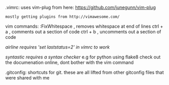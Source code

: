 .vimrc:
    uses vim-plug from here: https://github.com/junegunn/vim-plug

    mostly getting plugins from http://vimawesome.com/

   vim commands: :FixWhitespace , removes whitespace at end of lines
                 ctrl + a , comments out a section of code
                 ctrl + b , uncomments out a section of code

   *airline requires 'set laststatus=2' in vimrc to work*

   *syntastic requires a syntax checker*
   e.g for python using flake8
   check out the documenation online, dont bother with the vim command

.gitconfig:
    shortcuts for git. these are all lifted from other gitconfig files
    that were shared with me


